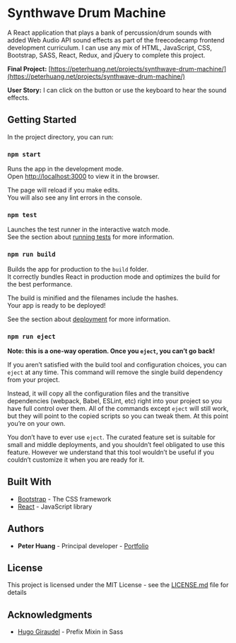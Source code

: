 # Synthwave Drum Machine

A React application that plays a bank of percussion/drum sounds with added Web Audio API sound effects as part of the freecodecamp frontend development curriculum. I can use any mix of HTML, JavaScript, CSS, Bootstrap, SASS, React, Redux, and jQuery to complete this project.

**Final Project:** [https://peterhuang.net/projects/synthwave-drum-machine/](https://peterhuang.net/projects/synthwave-drum-machine/)

**User Story:** I can click on the button or use the keyboard to hear the sound effects.

## Getting Started

In the project directory, you can run:

### `npm start`

Runs the app in the development mode.<br />
Open [http://localhost:3000](http://localhost:3000) to view it in the browser.

The page will reload if you make edits.<br />
You will also see any lint errors in the console.

### `npm test`

Launches the test runner in the interactive watch mode.<br />
See the section about [running tests](https://facebook.github.io/create-react-app/docs/running-tests) for more information.

### `npm run build`

Builds the app for production to the `build` folder.<br />
It correctly bundles React in production mode and optimizes the build for the best performance.

The build is minified and the filenames include the hashes.<br />
Your app is ready to be deployed!

See the section about [deployment](https://facebook.github.io/create-react-app/docs/deployment) for more information.

### `npm run eject`

**Note: this is a one-way operation. Once you `eject`, you can’t go back!**

If you aren’t satisfied with the build tool and configuration choices, you can `eject` at any time. This command will remove the single build dependency from your project.

Instead, it will copy all the configuration files and the transitive dependencies (webpack, Babel, ESLint, etc) right into your project so you have full control over them. All of the commands except `eject` will still work, but they will point to the copied scripts so you can tweak them. At this point you’re on your own.

You don’t have to ever use `eject`. The curated feature set is suitable for small and middle deployments, and you shouldn’t feel obligated to use this feature. However we understand that this tool wouldn’t be useful if you couldn’t customize it when you are ready for it.

## Built With

- [Bootstrap](http://www.dropwizard.io/1.0.2/docs/) - The CSS framework
- [React](https://reactjs.org/) - JavaScript library

## Authors

- **Peter Huang** - Principal developer - [Portfolio](https://www.peterhuang.net/)

## License

This project is licensed under the MIT License - see the [LICENSE.md](LICENSE.md) file for details

## Acknowledgments

- [Hugo Giraudel](https://hugogiraudel.com/) - Prefix Mixin in Sass
